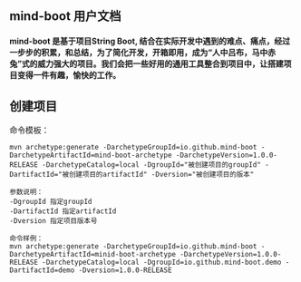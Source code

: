 ## mind-boot 用户文档
#### mind-boot 是基于项目String Boot, 结合在实际开发中遇到的难点、痛点，经过一步步的积累，和总结，为了简化开发，开箱即用，成为“人中吕布，马中赤兔”式的威力强大的项目。我们会把一些好用的通用工具整合到项目中，让搭建项目变得一件有趣，愉快的工作。

## 创建项目
命令模板：
```
mvn archetype:generate -DarchetypeGroupId=io.github.mind-boot -DarchetypeArtifactId=mind-boot-archetype -DarchetypeVersion=1.0.0-RELEASE -DarchetypeCatalog=local -DgroupId="被创建项目的groupId" -DartifactId="被创建项目的artifactId" -Dversion="被创建项目的版本"

参数说明：
-DgroupId 指定groupId
-DartifactId 指定artifactId
-Dversion 指定项目版本号

命令样例：
mvn archetype:generate -DarchetypeGroupId=io.github.mind-boot -DarchetypeArtifactId=minid-boot-archetype -DarchetypeVersion=1.0.0-RELEASE -DarchetypeCatalog=local -DgroupId=io.github.mind-boot.demo -DartifactId=demo -Dversion=1.0.0-RELEASE
```